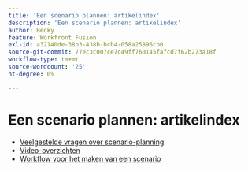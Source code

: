 ```yaml
---
title: 'Een scenario plannen: artikelindex'
description: 'Een scenario plannen: artikelindex'
author: Becky
feature: Workfront Fusion
exl-id: a32140de-38b3-438b-bcb4-058a25896cb0
source-git-commit: 77ec3c007ce7c49ff760145fafcd7f62b273a18f
workflow-type: tm+mt
source-wordcount: '25'
ht-degree: 0%

---
```


# Een scenario plannen: artikelindex

* [Veelgestelde vragen over scenario-planning](/help/workfront-fusion/create-scenarios/plan-a-scenario/faq.md)
* [Video-overzichten](/help/workfront-fusion/create-scenarios/plan-a-scenario/fusion-basics-videos.md)
* [Workflow voor het maken van een scenario](/help/workfront-fusion/create-scenarios/plan-a-scenario/create-a-scenario-workflow.md)
